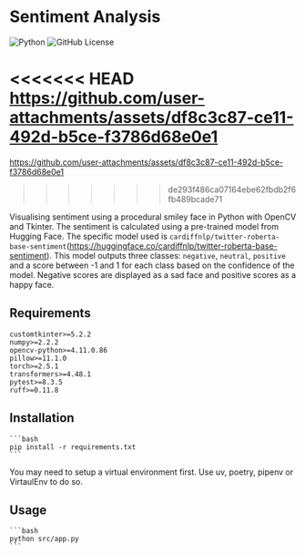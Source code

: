 # Sentiment Analysis

![Python](https://img.shields.io/badge/python-3.13-blue.svg)
![GitHub License](https://img.shields.io/github/license/trflorian/sentiment-analysis-viz)

<<<<<<< HEAD
<https://github.com/user-attachments/assets/df8c3c87-ce11-492d-b5ce-f3786d68e0e1>
=======

https://github.com/user-attachments/assets/df8c3c87-ce11-492d-b5ce-f3786d68e0e1

>>>>>>> de293f486ca07164ebe62fbdb2f6fb489bcade71

Visualising sentiment using a procedural smiley face in Python with OpenCV and Tkinter. The sentiment is calculated using a pre-trained model from Hugging Face. The specific model used is `cardiffnlp/twitter-roberta-base-sentiment`(<https://huggingface.co/cardiffnlp/twitter-roberta-base-sentiment>). This model outputs three classes: `negative`, `neutral`, `positive` and a score between -1 and 1 for each class based on the confidence of the model. Negative scores are displayed as a sad face and positive scores as a happy face.

## Requirements

    customtkinter>=5.2.2
    numpy>=2.2.2
    opencv-python>=4.11.0.86
    pillow>=11.1.0
    torch>=2.5.1
    transformers>=4.48.1
    pytest>=8.3.5
    ruff>=0.11.8

## Installation

    ```bash
    pip install -r requirements.txt
    ```

You may need to setup a virtual environment first. Use uv, poetry, pipenv or VirtaulEnv to do so.

## Usage

    ```bash
    python src/app.py
    ```
